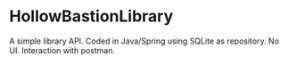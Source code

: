 # HollowBastionLibrary
A simple library API. Coded in Java/Spring using SQLite as repository. No UI. Interaction with postman.
